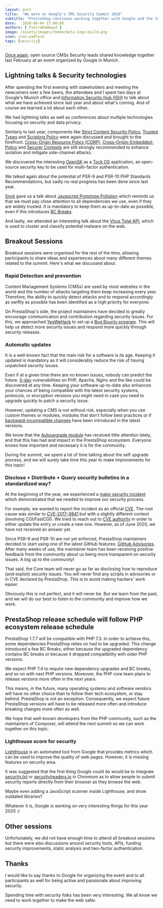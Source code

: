 ```yaml
---
layout: post
title:  "We were at Google's CMS Security Summit 2020"
subtitle: "PrestaShop continues working together with Google and the top CMS vendors for a safer web."
date:   2020-06-04 17:00:00
authors: [ PierreRambaud ]
image: /assets/images/theme/meta-logo-build.png
icon: icon-padlock
tags: [security]
---
```


[Once again](https://build.prestashop.com/news/we-were-at-the-cms-security-summit-with-google/), open source CMSs Security leads shared knowledge together last February at an event organized by Google in Munich.


## Lightning talks & Security technologies

After spending the first evening with stakeholders and meeting the newcomers over a few beers, the attendees and I spent two days at Google's Munich office and [Information Security Hub (ISH)](https://www.ish-muc.com/) to talk about what we have achieved since last year and about what's coming.
And of course we learned a lot about each other.

We had lightning talks as well as conferences about multiple technologies focusing on security and data privacy.

Similarly to last year, components like [Strict Content Security Policy](https://bit.ly/strict-csp), [Trusted Types](https://bit.ly/tt-spec) and [Scripting Policy](https://bit.ly/scripting-policy) were again discussed and brought to the forefront. 
[Cross-Origin Resource Policy (CORP)](https://fetch.spec.whatwg.org/#cross-origin-resource-policy-header), [Cross-Origin-Embedded-Policy](https://bit.ly/coep-spec) and [Securer Contexts](https://bit.ly/securer-contexts) are still strongly recommended to enhance isolation and mitigate side-channel attacks.

We discovered the interesting [OpenSK](https://github.com/google/OpenSK) as a [Tock OS](https://www.tockos.org/) application, an open-source security key to be used for multi-factor authentication.

We talked again about the potential of PSR-9 and PSR-10 PHP Standards Recommendations, but sadly no real progress has been done since last year.

[Snyk](https://snyk.io) gave us a talk about [Javascript Prototype Pollution](https://snyk.io/vuln/SNYK-JS-LODASH-450202) which reminds us that we must pay close attention to all dependencies we use, even if they are widely trusted.
It is mandatory to keep them as up-to-date as possible, even if this introduces [BC Breaks](https://devdocs.prestashop.com/1.7/contribute/contribution-guidelines/#bc-breaks).

And lastly, we attended an interesting talk about the [Virus Total API](https://developers.virustotal.com/reference), which is used to cluster and classify potential malware on the web.


## Breakout Sessions

Breakout sessions were organised for the rest of the time, allowing participants to share ideas and experiences about many different themes related to the summit. Here's what we discussed about.

### Rapid Detection and prevention

Content Management Systems (CMSs) are used by most websites in the world and the number of attacks targeting them keep increasing every year.
Therefore, the ability to quickly detect attacks and to respond accordingly as swiftly as possible has been identified as a high priority for everyone.

On PrestaShop's side, the project maintainers have decided to greatly encourage communication and contribution regarding security issues. For this, we approached [YesWeHack](https://yeswehack.com/) to set up a [Bug Bounty program](https://en.wikipedia.org/wiki/Bug_bounty_program).
This will help us detect more security issues and respond more quickly through security releases.

### Automatic updates

It is a well-known fact that the main risk for a software is its age. Keeping it updated is mandatory as it will considerably reduce the risk of having unpatched security issues.

Even if at a given time there are no known issues, nobody can predict the future. [0-day](https://en.wikipedia.org/wiki/Zero-day_(computing)) vulnerabilities on PHP, Apache, Nginx and the like could be discovered at any time. Keeping your software up-to-date also enhances your chances of being compatible with the latest security systems, protocols, or encryption versions you might need in case you need to upgrade quickly to patch a security issue.

However, updating a CMS is not without risk, especially when you use custom themes or modules, modules that don't follow best practices or if [backward-incompatible changes](https://devdocs.prestashop.com/1.7/contribute/contribution-guidelines/#bc-breaks) have been introduced in the latest versions.

We know that the [Autoupgrade module](https://github.com/PrestaShop/autoupgrade) has received little attention lately, and that this has had and impact in the PrestaShop ecosystem.
Everyone knows how important and necessary it is for the community.

During the summit, we spent a lot of time talking about the self upgrade process, and we will surely take time this year to make improvements for this topic!

### Disclose + Distribute + Query security bulletins in a standardized way?

At the beginning of the year, we experienced a [major security incident](https://build.prestashop.com/news/phpunit-security-issue-post-analysis/) which demonstrated that we needed to improve our security process.

For example, we wanted to report the incident as an official [CVE](https://en.wikipedia.org/wiki/Common_Vulnerabilities_and_Exposures). The root cause was similar to [CVE-2017-9841](https://cve.mitre.org/cgi-bin/cvename.cgi?name=CVE-2017-9841) but with a slightly different context (involving CGI/FastCGI). We tried to reach out to [CVE authority](https://cve.mitre.org/) in order to either update the entry or create a new one. However, as of June 2020, we have not received an answer yet.

Since PSR-9 and PSR-10 are not yet enforced, PrestaShop maintainers decided to start using one of the latest GitHub features: [GitHub Advisories](https://help.github.com/en/github/managing-security-vulnerabilities/about-github-security-advisories). After many weeks of use, the maintainer team has been receiving positive feedback from the community about us being more transparent on security issues. A big up to the community!

That said, the Core team will never go as far as disclosing how to reproduce (and exploit) security issues. You will never find any scripts in advisories or in CVE declared by PrestaShop. This is to avoid making hackers' work easier.

Obviously this is not perfect, and it will never be. But we learn from the past, and we will do our best to listen to the community and improve how we work.

## PrestaShop release schedule will follow PHP ecosystem release schedule

PrestaShop 1.7.7 will be compatible with PHP 7.3. In order to achieve this, some dependencies PrestaShop relies on had to be upgraded. This change introduced a few BC Breaks, either because the upgraded dependency contains BC breaks or because it dropped compatibility with older PHP versions.

We expect PHP 7.4 to require new dependency upgrades and BC breaks, and so on with next PHP versions.
Moreover, the PHP core team plans to release versions more often in the next years.

This means, in the future, many operating systems and software vendors will have no other choice than to follow their tech ecosystem, or stay behind. PrestaShop is not an exception. Consequently, we expect future PrestaShop versions will have to be released more often and introduce breaking changes more often as well.

We hope that well-known developers from the PHP community, such as the maintainers of Composer, will attend the next summit so we can work together on this topic.

### Lighthouse score for security

[LightHouse](https://developers.google.com/web/tools/lighthouse) is an automated tool from Google that provides metrics which can be used to improve the quality of web pages. However, it is missing features on security area.

It was suggested that the first thing Google could do would be to integrate [security.txt](https://securitytxt.org/) or [securityheaders.io](https://securityheaders.io) in Chromium as to allow people to submit security reports directly from their browser as they browse the web.

Maybe even adding a JavaScript scanner inside Lighthouse, and show outdated libraries?

Whatever it is, Google is working on very interesting things for this year 2020 :)

## Other sessions

Unfortunately, we did not have enough time to attend all breakout sessions but there were also discussions around security tools, APIs, funding security improvements, static analysis and two-factor authentication.

## Thanks 

I would like to say thanks to Google for organizing the event and to all participants as well for being active and passionate about improving security.

Spending time with security folks has been very interesting. We all know we need to work together to make the web safer.
